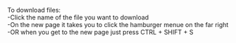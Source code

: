 To download files:  
  -Click the name of the file you want to download  
  -On the new page it takes you to click the hamburger menue on the far right  
      -OR when you get to the new page just press CTRL + SHIFT + S  
